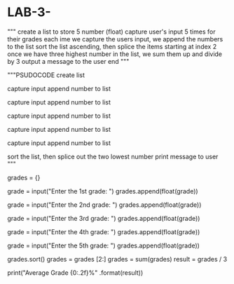 # LAB-3-
"""
create a list to store 5 number (float)
capture user's input 5 times for their grades 
each ime we capture the users input, we append the numbers to the list
sort the list ascending, then splice the items starting at index 2
once we have three highest number in the list, we sum them up and divide by 3 
output a message to the user 
end 
"""

"""PSUDOCODE
create list 

capture input 
append number to list 


capture input 
append number to list 

capture input 
append number to list 

capture input 
append number to list 

capture input 
append number to list 

sort the list, then splice out the two lowest number
print message to user
"""

grades = {}

grade = input("Enter the 1st grade: ")
grades.append(float(grade))

grade = input("Enter the 2nd grade: ")
grades.append(float(grade))

grade = input("Enter the 3rd grade: ")
grades.append(float(grade))

grade = input("Enter the 4th grade: ")
grades.append(float(grade))

grade = input("Enter the 5th grade: ")
grades.append(float(grade))

grades.sort()
grades = grades [2:]
grades = sum(grades)
result = grades / 3

print("Average Grade {0:.2f}%" .format(result))
